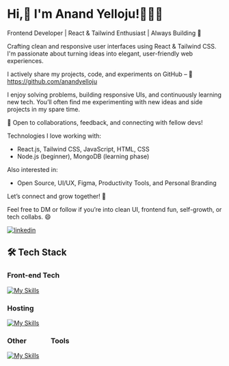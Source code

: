 # Hi,👋 I'm Anand Yelloju!👨🏻‍💼
Frontend Developer | React & Tailwind Enthusiast | Always Building 🚀

Crafting clean and responsive user interfaces using React & Tailwind CSS.
I'm passionate about turning ideas into elegant, user-friendly web experiences.

I actively share my projects, code, and experiments on GitHub –
🔗 https://github.com/anandyelloju

I enjoy solving problems, building responsive UIs, and continuously learning new tech. 
You’ll often find me experimenting with new ideas and side projects in my spare time.

💬 Open to collaborations, feedback, and connecting with fellow devs!

Technologies I love working with:
- React.js, Tailwind CSS, JavaScript, HTML, CSS 
- Node.js (beginner), MongoDB (learning phase)

Also interested in: 
- Open Source, UI/UX, Figma, Productivity Tools, and Personal Branding

Let’s connect and grow together! 🚀 

Feel free to DM or follow if you’re into clean UI, frontend fun, self-growth, or tech collabs. 😄

[![linkedin](https://img.shields.io/badge/linkedin-0A66C2?style=for-the-badge&logo=linkedin&logoColor=white)](https://www.linkedin.com/in/anandyelloju)

## 🛠 Tech Stack

<h3>Front-end Tech</h3>

[![My Skills](https://skillicons.dev/icons?i=html,css,javascript,,react,tailwind,bootstrap)](https://skillicons.dev)

<!--<h3> Backend Tech &emsp;&emsp;&emsp;&emsp;&emsp;&emsp;&emsp;&emsp;&emsp;&emsp; Databases  </h3> 

[![My Skills](https://skillicons.dev/icons?i=java,spring,hibernate,maven,,mongodb,mysql,postgres)](https://skillicons.dev) -->

<h3>Hosting</h3>

[![My Skills](https://skillicons.dev/icons?i=aws,azure,github,vercel)](https://skillicons.dev) 

<h3> Other &emsp;&emsp;&ensp;&ensp; Tools</h3>

[![My Skills](https://skillicons.dev/icons?i=python,,vscode,eclipse,postman,vite)](https://skillicons.dev)

